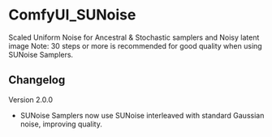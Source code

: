 # ComfyUI_SUNoise
Scaled Uniform Noise for Ancestral & Stochastic samplers and Noisy latent image
Note: 30 steps or more is recommended for good quality when using SUNoise Samplers.

## Changelog
Version 2.0.0
- SUNoise Samplers now use SUNoise interleaved with standard Gaussian noise, improving quality.